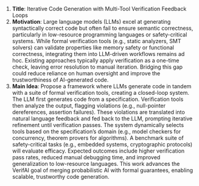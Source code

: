 1. **Title**: Iterative Code Generation with Multi-Tool Verification Feedback Loops  
2. **Motivation**: Large language models (LLMs) excel at generating syntactically correct code but often fail to ensure semantic correctness, particularly in low-resource programming languages or safety-critical systems. While formal verification tools (e.g., static analyzers, SMT solvers) can validate properties like memory safety or functional correctness, integrating them into LLM-driven workflows remains ad hoc. Existing approaches typically apply verification as a one-time check, leaving error resolution to manual iteration. Bridging this gap could reduce reliance on human oversight and improve the trustworthiness of AI-generated code.  
3. **Main Idea**: Propose a framework where LLMs generate code in tandem with a suite of formal verification tools, creating a closed-loop system. The LLM first generates code from a specification. Verification tools then analyze the output, flagging violations (e.g., null-pointer dereferences, assertion failures). These violations are translated into natural language feedback and fed back to the LLM, prompting iterative refinement until verification passes. The system dynamically selects tools based on the specification’s domain (e.g., model checkers for concurrency, theorem provers for algorithms). A benchmark suite of safety-critical tasks (e.g., embedded systems, cryptographic protocols) will evaluate efficacy. Expected outcomes include higher verification pass rates, reduced manual debugging time, and improved generalization to low-resource languages. This work advances the VerifAI goal of merging probabilistic AI with formal guarantees, enabling scalable, trustworthy code generation.